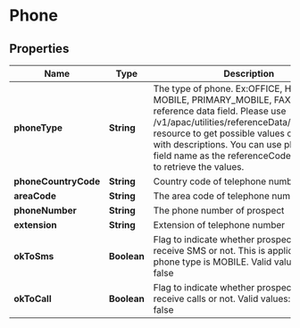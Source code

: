 # Phone

## Properties
Name | Type | Description | Notes
------------ | ------------- | ------------- | -------------
**phoneType** | **String** | The type of phone. Ex:OFFICE, HOME, MOBILE, PRIMARY_MOBILE, FAX. This is a reference data field. Please use /v1/apac/utilities/referenceData/{phoneType} resource to get possible values of this field with descriptions. You can use phoneType field name as the referenceCode parameter to retrieve the values. | 
**phoneCountryCode** | **String** | Country code of telephone number |  [optional]
**areaCode** | **String** | The area code of telephone number |  [optional]
**phoneNumber** | **String** | The phone number of prospect | 
**extension** | **String** | Extension of telephone number |  [optional]
**okToSms** | **Boolean** | Flag to indicate whether prospect wants to receive SMS or not. This is applicable only if phone type is MOBILE. Valid values: true and false |  [optional]
**okToCall** | **Boolean** | Flag to indicate whether prospect wants to receive calls or not. Valid values: true and false |  [optional]
